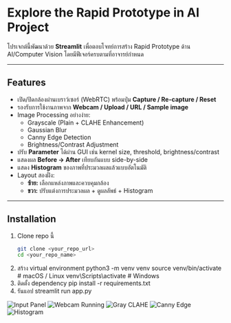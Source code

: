 # Explore the Rapid Prototype in AI Project

โปรเจกต์นี้พัฒนาด้วย **Streamlit** เพื่อตอบโจทย์การสร้าง Rapid Prototype ด้าน AI/Computer Vision โดยมีฟีเจอร์ครบตามที่อาจารย์กำหนด

---

## Features
- เปิด/ปิดกล้องผ่านเบราว์เซอร์ (WebRTC) พร้อมปุ่ม **Capture / Re-capture / Reset**
- รองรับการใช้งานภาพจาก **Webcam / Upload / URL / Sample image**
- Image Processing อย่างง่าย:
  - Grayscale (Plain + CLAHE Enhancement)
  - Gaussian Blur
  - Canny Edge Detection
  - Brightness/Contrast Adjustment
- ปรับ **Parameter** ได้ผ่าน GUI เช่น kernel size, threshold, brightness/contrast
- แสดงผล **Before → After** เทียบกันแบบ side-by-side
- แสดง **Histogram** ของภาพที่ประมวลผลแล้วแบบอัตโนมัติ
- Layout สองฝั่ง:  
  - **ซ้าย:** เลือกแหล่งภาพและควบคุมกล้อง  
  - **ขวา:** ปรับแต่งการประมวลผล + ดูผลลัพธ์ + Histogram

---

## Installation

1. Clone repo นี้
   ```bash
   git clone <your_repo_url>
   cd <your_repo_name>
2. สร้าง virtual environment
    python3 -m venv venv
    source venv/bin/activate   # macOS / Linux
    venv\Scripts\activate      # Windows
3. ติดตั้ง dependency
    pip install -r requirements.txt
4. รันแอป
    streamlit run app.py

![Input Panel](docs/1.jpeg)
![Webcam Running](docs/2.jpeg)
![Gray CLAHE](docs/3.jpeg)
![Canny Edge](docs/4.jpeg)
![Histogram](docs/5.jpeg)
